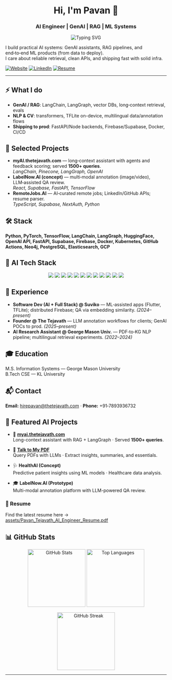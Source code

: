 <h1 align="center">Hi, I'm Pavan 👋</h1>
<h3 align="center">AI Engineer | GenAI | RAG | ML Systems</h3>

<p align="center">
  <img src="https://readme-typing-svg.demolab.com?font=Fira+Code&size=24&pause=1000&color=7C5CFF&center=true&vCenter=true&width=600&lines=I+build+AI+Assistants+%F0%9F%A7%A0;RAG+Pipelines+%F0%9F%93%9A;Production+ML+Systems+%F0%9F%9A%80;NLP+%7C+LangChain+%7C+Vector+DBs" alt="Typing SVG" />
</p>


I build practical AI systems: GenAI assistants, RAG pipelines, and end‑to‑end ML products (from data to deploy).  
I care about reliable retrieval, clean APIs, and shipping fast with solid infra.

[![Website](https://img.shields.io/badge/Portfolio-thetejavath.com-lightgrey)](https://myai.thetejavath.com)
[![LinkedIn](https://img.shields.io/badge/LinkedIn-geekypavan-blue)](https://linkedin.com/in/geekypavan)
[![Resume](https://img.shields.io/badge/Resume-PDF-informational)](assets/Pavan_Tejavath_AI_Engineer_Resume.pdf)

---

## ⚡ What I do
- **GenAI / RAG**: LangChain, LangGraph, vector DBs, long‑context retrieval, evals
- **NLP & CV**: transformers, TFLite on-device, multilingual data/annotation flows
- **Shipping to prod**: FastAPI/Node backends, Firebase/Supabase, Docker, CI/CD

## 🧩 Selected Projects
- **myAI.thetejavath.com** — long‑context assistant with agents and feedback scoring; served **1500+ queries**.  
  *LangChain, Pinecone, LangGraph, OpenAI*
- **LabelNow.AI (concept)** — multi‑modal annotation (image/video), LLM‑assisted QA review.  
  *React, Supabase, FastAPI, TensorFlow*
- **RemoteJobs.AI** — AI‑curated remote jobs; LinkedIn/GitHub APIs; resume parser.  
  *TypeScript, Supabase, NextAuth, Python*

## 🛠️ Stack
**Python, PyTorch, TensorFlow, LangChain, LangGraph, HuggingFace, OpenAI API, FastAPI, Supabase, Firebase, Docker, Kubernetes, GitHub Actions, Neo4j, PostgreSQL, Elasticsearch, GCP**

## 🧩 AI Tech Stack

<p align="center">
  <img src="https://img.shields.io/badge/Python-3776AB?style=for-the-badge&logo=python&logoColor=white"/>
  <img src="https://img.shields.io/badge/PyTorch-EE4C2C?style=for-the-badge&logo=pytorch&logoColor=white"/>
  <img src="https://img.shields.io/badge/TensorFlow-FF6F00?style=for-the-badge&logo=tensorflow&logoColor=white"/>
  <img src="https://img.shields.io/badge/HuggingFace-FCC624?style=for-the-badge&logo=huggingface&logoColor=black"/>
  <img src="https://img.shields.io/badge/OpenAI-412991?style=for-the-badge&logo=openai&logoColor=white"/>
  <img src="https://img.shields.io/badge/LangChain-1C3C3C?style=for-the-badge&logo=chainlink&logoColor=white"/>
  <img src="https://img.shields.io/badge/LangGraph-2E2E2E?style=for-the-badge&logo=graphene&logoColor=white"/>
  <img src="https://img.shields.io/badge/Pinecone-00778A?style=for-the-badge&logo=pinecone&logoColor=white"/>
  <img src="https://img.shields.io/badge/Neo4j-008CC1?style=for-the-badge&logo=neo4j&logoColor=white"/>
  <img src="https://img.shields.io/badge/MLflow-0194E2?style=for-the-badge&logo=mlflow&logoColor=white"/>
  <img src="https://img.shields.io/badge/Kubernetes-326CE5?style=for-the-badge&logo=kubernetes&logoColor=white"/>
  <img src="https://img.shields.io/badge/GCP-4285F4?style=for-the-badge&logo=googlecloud&logoColor=white"/>
</p>


## 💼 Experience 
- **Software Dev (AI + Full Stack) @ Suviko** — ML‑assisted apps (Flutter, TFLite); distributed Firebase; QA via embedding similarity. *(2024–present)*
- **Founder @ The Tejavath** — LLM annotation workflows for clients; GenAI POCs to prod. *(2025–present)*
- **AI Research Assistant @ George Mason Univ.** — PDF‑to‑KG NLP pipeline; multilingual retrieval experiments. *(2022–2024)*

## 🎓 Education
M.S. Information Systems — George Mason University  
B.Tech CSE — KL University

## 📬 Contact
**Email:** hirepavan@thetejavath.com · **Phone:** +91‑7893936732

## 🚀 Featured AI Projects

- 🧠 [**myai.thetejavath.com**](https://myai.thetejavath.com)  
  Long-context assistant with RAG + LangGraph · Served **1500+ queries**.

- 📑 [**Talk to My PDF**](https://github.com/<your-username>/talk-to-my-pdf)  
  Query PDFs with LLMs · Extract insights, summaries, and essentials.

- 🩺 **HealthAI (Concept)**  
  Predictive patient insights using ML models · Healthcare data analysis.

- 🎓 **LabelNow.AI (Prototype)**  
  Multi-modal annotation platform with LLM-powered QA review.


### 📄 Resume
Find the latest resume here → [assets/Pavan_Tejavath_AI_Engineer_Resume.pdf](assets/Pavan_Tejavath_AI_Engineer_Resume.pdf)  


## 📊 GitHub Stats

<p align="center">
  <img src="https://github-readme-stats.vercel.app/api?username=pavanTkumar&show_icons=true&theme=radical" alt="GitHub Stats" height="180" />
  <img src="https://github-readme-stats.vercel.app/api/top-langs/?username=pavanTkumar&layout=compact&theme=radical" alt="Top Languages" height="180" />
</p>

<p align="center">
  <img src="https://github-readme-streak-stats.herokuapp.com/?user=pavanTkumar&theme=radical" alt="GitHub Streak" height="180" />
</p>

---
